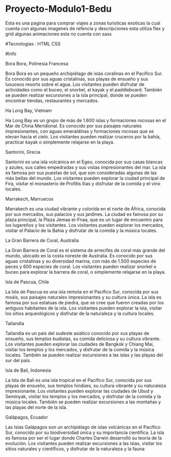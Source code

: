 # Proyecto-Modulo1-Bedu


Esta es una pagina para comprar viajes a zonas turisticas exoticas la cual cuenta con algunas imagenes de refencia y descripciones 
esta utiliza flex y grid algunas animaciones esta no cuenta con sass

#Tecnologias :
HTML
CSS

#Info

Bora Bora, Polinesia Francesa

Bora Bora es un pequeño archipiélago de islas coralinas en el Pacífico Sur. Es conocido por sus aguas cristalinas, sus playas de ensueño y sus luxuosos resorts sobre el agua. Los visitantes pueden disfrutar de actividades como el buceo, el snorkel, el kayak y el paddleboard. También se pueden realizar excursiones a la isla principal, donde se pueden encontrar tiendas, restaurantes y mercados.

Ha Long Bay, Vietnam

Ha Long Bay es un grupo de más de 1.600 islas y formaciones rocosas en el Mar de China Meridional. Es conocido por sus paisajes naturales impresionantes, con aguas emeraldinas y formaciones rocosas que se elevan hacia el cielo. Los visitantes pueden realizar cruceros por la bahía, practicar kayak o simplemente relajarse en la playa.

Santorini, Grecia

Santorini es una isla volcánica en el Egeo, conocida por sus casas blancas y azules, sus calles empedradas y sus vistas impresionantes del mar. La isla es famosa por sus puestas de sol, que son consideradas algunas de las más bellas del mundo. Los visitantes pueden explorar la ciudad principal de Fira, visitar el monasterio de Profitis Ilias y disfrutar de la comida y el vino locales.

Marrakech, Marruecos

Marrakech es una ciudad vibrante y colorida en el norte de África, conocida por sus mercados, sus palacios y sus jardines. La ciudad es famosa por su plaza principal, la Plaza Jemaa el-Fnaa, que es un lugar de encuentro para los lugareños y los visitantes. Los visitantes pueden explorar los mercados, visitar el Palacio de la Bahía y disfrutar de la comida y la música locales.

La Gran Barrera de Coral, Australia

La Gran Barrera de Coral es el sistema de arrecifes de coral más grande del mundo, ubicado en la costa noreste de Australia. Es conocido por sus aguas cristalinas y su diversidad marina, con más de 1.500 especies de peces y 600 especies de coral. Los visitantes pueden realizar snorkel o buceo para explorar la barrera de coral, o simplemente relajarse en la playa.

Isla de Pascua, Chile

La Isla de Pascua es una isla remota en el Pacífico Sur, conocida por sus moáis, sus paisajes naturales impresionantes y su cultura única. La isla es famosa por sus estatuas de piedra, que se cree que fueron creadas por los antiguos habitantes de la isla. Los visitantes pueden explorar la isla, visitar los sitios arqueológicos y disfrutar de la naturaleza y la cultura locales.

Tailandia

Tailandia es un país del sudeste asiático conocido por sus playas de ensueño, sus templos budistas, su comida deliciosa y su cultura vibrante. Los visitantes pueden explorar las ciudades de Bangkok y Chiang Mai, visitar los templos y los mercados, y disfrutar de la comida y la música locales. También se pueden realizar excursiones a las islas y las playas del sur del país.

Isla de Bali, Indonesia

La Isla de Bali es una isla tropical en el Pacífico Sur, conocida por sus playas de ensueño, sus templos hindúes, su cultura vibrante y su naturaleza impresionante. Los visitantes pueden explorar las ciudades de Ubud y Seminyak, visitar los templos y los mercados, y disfrutar de la comida y la música locales. También se pueden realizar excursiones a las montañas y las playas del norte de la isla.

Galápagos, Ecuador

Las Islas Galápagos son un archipiélago de islas volcánicas en el Pacífico Sur, conocido por su biodiversidad única y su importancia científica. La isla es famosa por ser el lugar donde Charles Darwin desarrolló su teoría de la evolución. Los visitantes pueden realizar excursiones a las islas, visitar los sitios naturales y científicos, y disfrutar de la naturaleza y la fauna

